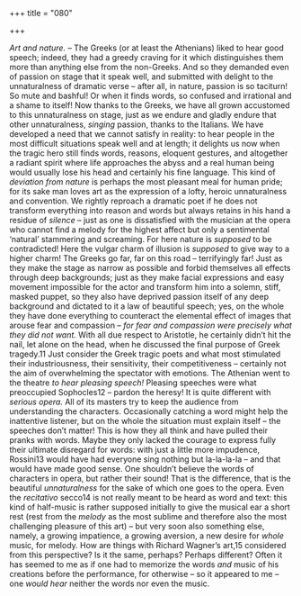 +++
title = "080"

+++

*Art and nature.* – The Greeks \(or at least the Athenians\) liked to hear good speech; indeed, they had a greedy craving for it which distinguishes them more than anything else from the non-Greeks. And so they demanded even of passion on stage that it speak well, and submitted with delight to the unnaturalness of dramatic verse – after all, in nature, passion is so taciturn\! So mute and bashful\! Or when it finds words, so confused and irrational and a shame to itself\! Now thanks to the Greeks, we have all grown accustomed to this unnaturalness on stage, just as we endure and gladly endure that other unnaturalness, *singing* passion, thanks to the Italians. We have developed a need that we cannot satisfy in reality: to hear people in the most difficult situations speak well and at length; it delights us now when the tragic hero still finds words, reasons, eloquent gestures, and altogether a radiant spirit where life approaches the abyss and a real human being would usually lose his head and certainly his fine language. This kind of *deviation from nature* is perhaps the most pleasant meal for human pride; for its sake man loves art as the expression of a lofty, heroic unnaturalness and convention. We rightly reproach a dramatic poet if he does not transform everything into reason and words but always retains in his hand a residue of *silence* – just as one is dissatisfied with the musician at the opera who cannot find a melody for the highest affect but only a sentimental ‘natural’ stammering and screaming. For here nature is *supposed* to be contradicted\! Here the vulgar charm of illusion is *supposed* to give way to a higher charm\! The Greeks go far, far on this road – terrifyingly far\! Just as they make the stage as narrow as possible and forbid themselves all effects through deep backgrounds; just as they make facial expressions and easy movement impossible for the actor and transform him into a solemn, stiff, masked puppet, so they also have deprived passion itself of any deep background and dictated to it a law of beautiful speech; yes, on the whole they have done everything to counteract the elemental effect of images that arouse fear and compassion – *for fear and compassion were precisely what they did not want.* With all due respect to Aristotle, he certainly didn’t hit the nail, let alone on the head, when he discussed the final purpose of Greek tragedy.11 Just consider the Greek tragic poets and what most stimulated their industriousness, their sensitivity, their competitiveness – certainly not the aim of overwhelming the spectator with emotions. The Athenian went to the theatre *to hear pleasing speech\!* Pleasing speeches were what preoccupied Sophocles12 – pardon the heresy\! It is quite different with *serious opera.* All of its masters try to keep the audience from understanding the characters. Occasionally catching a word might help the inattentive listener, but on the whole the situation must explain itself – the speeches don’t matter\! This is how they all think and have pulled their pranks with words. Maybe they only lacked the courage to express fully their ultimate disregard for words: with just a little more impudence, Rossini13 would have had everyone sing nothing but la-la-la-la – and that would have made good sense. One shouldn’t believe the words of characters in opera, but rather their sound\! That is the difference, that is the beautiful *unnaturalness* for the sake of which one goes to the opera. Even the *recitativo* secco14 is not really meant to be heard as word and text: this kind of half-music is rather supposed initially to give the musical ear a short rest \(rest from the *melody* as the most sublime and therefore also the most challenging pleasure of this art\) – but very soon also something else, namely, a growing impatience, a growing aversion, a new desire for *whole* music, for melody. How are things with Richard Wagner’s art,15 considered from this perspective? Is it the same, perhaps? Perhaps different? Often it has seemed to me as if one had to memorize the words *and* music of his creations before the performance, for otherwise – so it appeared to me – one *would hear* neither the words nor even the music.



